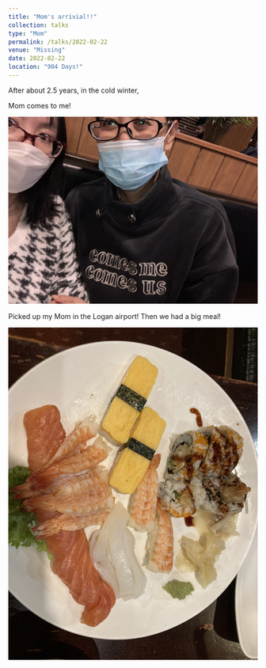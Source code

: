 ```yaml
---
title: "Mom's arrivial!!"
collection: talks
type: "Mom"
permalink: /talks/2022-02-22
venue: "Missing"
date: 2022-02-22
location: "904 Days!"
---
```


After about 2.5 years, in the cold winter, 

Mom comes to me!

![mom](/images/mom.jpeg)

Picked up my Mom in the Logan airport! Then we had a big meal!

![food](/images/food.jpeg)

